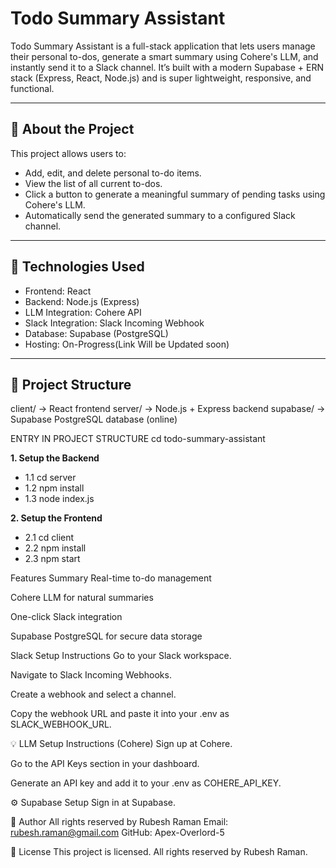 # Todo Summary Assistant

Todo Summary Assistant is a full-stack application that lets users manage their personal to-dos, generate a smart summary using Cohere's LLM, and instantly send it to a Slack channel. It’s built with a modern Supabase + ERN stack (Express, React, Node.js) and is super lightweight, responsive, and functional.

---

## 🚀 About the Project

This project allows users to:
- Add, edit, and delete personal to-do items.
- View the list of all current to-dos.
- Click a button to generate a meaningful summary of pending tasks using Cohere's LLM.
- Automatically send the generated summary to a configured Slack channel.

---

## 🔧 Technologies Used

- Frontend: React
- Backend: Node.js (Express)
- LLM Integration: Cohere API
- Slack Integration: Slack Incoming Webhook
- Database: Supabase (PostgreSQL)
- Hosting: On-Progress(Link Will be Updated soon)

---

## 📁 Project Structure

client/ → React frontend
server/ → Node.js + Express backend
supabase/ → Supabase PostgreSQL database (online)

ENTRY IN PROJECT STRUCTURE
cd todo-summary-assistant


**1. Setup the Backend**
- 1.1 cd server
- 1.2 npm install
- 1.3 node index.js

**2. Setup the Frontend**

- 2.1 cd client
- 2.2 npm install
- 2.3 npm start


Features Summary
Real-time to-do management

Cohere LLM for natural summaries

One-click Slack integration

Supabase PostgreSQL for secure data storage


Slack Setup Instructions
Go to your Slack workspace.

Navigate to Slack Incoming Webhooks.

Create a webhook and select a channel.

Copy the webhook URL and paste it into your .env as SLACK_WEBHOOK_URL.

💡 LLM Setup Instructions (Cohere)
Sign up at Cohere.

Go to the API Keys section in your dashboard.

Generate an API key and add it to your .env as COHERE_API_KEY.

⚙️ Supabase Setup
Sign in at Supabase.




👤 Author
All rights reserved by Rubesh Raman
Email: rubesh.raman@gmail.com
GitHub: Apex-Overlord-5


📄 License
This project is licensed. All rights reserved by Rubesh Raman.

